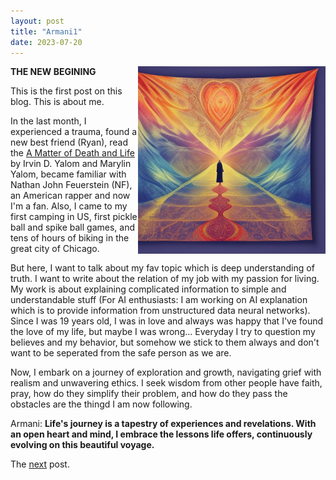 ```yaml
---
layout: post
title: "Armani1"
date: 2023-07-20
---
```

<img src="https://github.com/ArmanBehnam/ArmanBehnam.github.io/blob/2dbb0540c4a5a6f607caa96fffe790ae8143d1a7/images/24.jpeg" style="float:right;" width="300px">

**THE NEW BEGINING**

This is the first post on this blog. This is about me.

In the last month, I experienced a trauma, found a new best friend (Ryan), read the [A Matter of Death and Life](https://www.sup.org/books/cite/?id=33115) by Irvin D. Yalom and Marylin Yalom, became familiar with Nathan John Feuerstein (NF), an American rapper and now I'm a fan. Also, I came to my first camping in US, first pickle ball and spike ball games, and tens of hours of biking in the great city of Chicago.

But here, I want to talk about my fav topic which is deep understanding of truth. I want to write about the relation of my job with my passion for living. My work is about explaining complicated information to simple and understandable stuff (For AI enthusiasts: I am working on AI explanation which is to provide information from unstructured data neural networks). Since I was 19 years old, I was in love and always was happy that I've found the love of my life, but maybe I was wrong... Everyday I try to question my believes and my behavior, but somehow we stick to them always and don't want to be seperated from the safe person as we are.

Now, I embark on a journey of exploration and growth, navigating grief with realism and unwavering ethics. I seek wisdom from other people have faith, pray, how do they simplify their problem, and how do they pass the obstacles are the thingd I am now following.

Armani: **Life's journey is a tapestry of experiences and revelations. With an open heart and mind, I embrace the lessons life offers, continuously evolving on this beautiful voyage.**

The [next](https://armanbehnam.github.io/blog/2023/07/26/Armani2) post.
